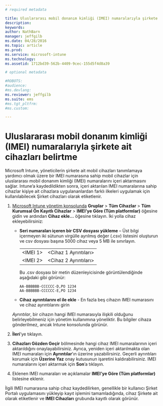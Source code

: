 ```yaml
---
# required metadata

title: Uluslararası mobil donanım kimliği (IMEI) numaralarıyla şirkete ait cihazları belirtme | Microsoft Intune
description:
keywords:
author: NathBarn
manager: jeffgilb
ms.date: 04/28/2016
ms.topic: article
ms.prod:
ms.service: microsoft-intune
ms.technology:
ms.assetid: 1712bd39-562b-4409-9cec-155d5f4d8a39

# optional metadata

#ROBOTS:
#audience:
#ms.devlang:
ms.reviewer: jeffgilb
ms.suite: ems
#ms.tgt_pltfrm:
#ms.custom:

---
```


# Uluslararası mobil donanım kimliği (IMEI) numaralarıyla şirkete ait cihazları belirtme
Microsoft Intune, yöneticilerin şirkete ait mobil cihazları tanımlamaya yardımcı olmak üzere bir IMEI numarasına sahip mobil cihazlar için uluslararası mobil donanım kimliği (IMEI) numaralarını içeri aktarmasını sağlar. Intune’a kaydedildikten sonra, içeri aktarılan IMEI numaralarına sahip cihazlar kişiye ait cihazlara uygulananlardan farklı ilkeleri uygulamak için kullanılabilecek Şirket cihazları olarak etiketlenir.

1. [Microsoft Intune yönetim konsolunda](http://manage.microsoft.com) **Gruplar** &gt; **Tüm Cihazlar** &gt; **Tüm Kurumsal Ön Kayıtlı Cihazlar** &gt; **IMEI’ye Göre (Tüm platformlar)** öğesine gidin ve ardından **Cihaz ekle…** öğesine tıklayın. İki yolla cihaz ekleyebilirsiniz:

    -   **Seri numaraları içeren bir CSV dosyası yükleme** – Üst bilgi içermeyen iki sütunun virgülle ayrılmış değer (.csv) listesini oluşturun ve csv dosyası başına 5000 cihaz veya 5 MB ile sınırlayın.

        |||
        |-|-|
        |&lt;IMEI 1&gt;|&lt;Cihaz 1 Ayrıntıları&gt;|
        |&lt;IMEI 2&gt;|&lt;Cihaz 2 Ayrıntıları&gt;|
        Bu .csv dosyası bir metin düzenleyicisinde görüntülendiğinde aşağıdaki gibi görünür:

        ```
        AA-BBBBBB-CCCCCC-D,PO 1234
        AA-BBBBBB-CCCCCC-E,PO 1234
        ```

    -   **Cihaz ayrıntılarını el ile ekle** - En fazla beş cihazın IMEI numarasını ve cihaz ayrıntılarını girin

   *Ayrıntılar*, bir cihazın hangi IMEI numarasıyla ilişkili olduğunu belirleyebilmeniz için yönetim kullanımına yöneliktir. Bu bilgiler cihaza gönderilmez, ancak Intune konsolunda görünür.

2.   **İleri**’ye tıklayın.
3.  **Cihazları Gözden Geçir** bölmesinde hangi cihaz IMEI numaralarının içeri aktarıldığını onaylayabilirsiniz. Ayrıca, yeniden içeri aktarılmakta olan IMEI numaraları için **Ayrıntılar**’ın üzerine yazabilirsiniz. Geçerli ayrıntıları korumak için **Üzerine Yaz** onay kutusunun işaretini kaldırabilirsiniz. IMEI numaralarını içeri aktarmak için **Son**’a tıklayın.
4.  Eklenen IMEI numaraları ve açıklamalar **IMEI’ye Göre (Tüm platformlar)** listesine eklenir.

İlgili IMEI numarasına sahip cihaz kaydedilirken, genellikle bir kullanıcı Şirket Portalı uygulamasını yükleyip kayıt işlemini tamamladığında, cihaz Şirkete ait olarak etiketlenir ve **IMEI Cihazları** grubunda kayıtlı olarak görünür.


<!--HONumber=May16_HO2-->


